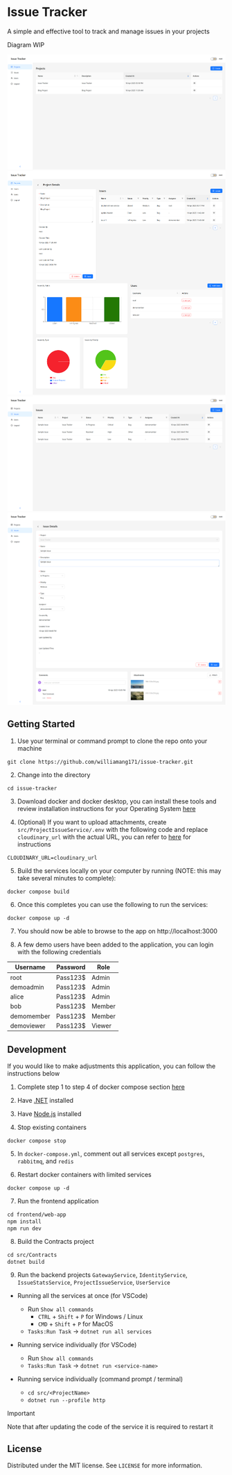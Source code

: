# Issue Tracker

A simple and effective tool to track and manage issues in your projects

Diagram WIP

![project-list](/documentation/images/project-list.png)
![project-details](/documentation/images/project-details.png)
![issue-list](/documentation/images/issue-list.png)
![issue-details](/documentation/images/issue-details.png)

## Getting Started

1. Use your terminal or command prompt to clone the repo onto your machine

```
git clone https://github.com/williamang171/issue-tracker.git
```
2. Change into the directory
```
cd issue-tracker
```
3. Download docker and docker desktop, you can install these tools and review installation instructions for your Operating System [here](https://docs.docker.com/desktop/)

4. (Optional) If you want to upload attachments, create `src/ProjectIssueService/.env` with the following code and replace `cloudinary_url` with the actual URL, you can refer to [here](https://cloudinary.com/documentation/dotnet_quickstart) for instructions
```
CLOUDINARY_URL=cloudinary_url
```

5. Build the services locally on your computer by running (NOTE: this may take several minutes to complete):
```
docker compose build
```
6. Once this completes you can use the following to run the services:
```
docker compose up -d
```
7. You should now be able to browse to the app on http://localhost:3000

8. A few demo users have been added to the application, you can login with the following credentials

| Username   | Password | Role   |
|------------|----------|--------|
| root       | Pass123$ | Admin  |
| demoadmin  | Pass123$ | Admin  |
| alice      | Pass123$ | Admin  |
| bob        | Pass123$ | Member |
| demomember | Pass123$ | Member |
| demoviewer | Pass123$ | Viewer |

## Development

If you would like to make adjustments this application, you can follow the instructions below

1. Complete step 1 to step 4 of docker compose section [here](#getting-started)

2. Have [.NET](https://dotnet.microsoft.com/en-us/download) installed

3. Have [Node.js](https://nodejs.org/en) installed

4. Stop existing containers

```
docker compose stop
```

5. In `docker-compose.yml`, comment out all services except `postgres`, `rabbitmq`, and `redis`

6. Restart docker containers with limited services

```
docker compose up -d
```

7. Run the frontend application

```
cd frontend/web-app
npm install
npm run dev
```

8. Build the Contracts project

```
cd src/Contracts
dotnet build
```

9. Run the backend projects `GatewayService`, `IdentityService`, `IssueStatsService`, `ProjectIssueService`, `UserService`

- Running all the services at once (for VSCode)
    - Run `Show all commands`
        - `CTRL` + `Shift` + `P` for Windows / Linux
        - `CMD` + `Shift` + `P` for MacOS
    - `Tasks:Run Task` -> `dotnet run all services`

- Running service individually (for VSCode)
    - Run `Show all commands`
    - `Tasks:Run Task` -> `dotnet run <service-name>`

- Running service individually (command prompt / terminal)
    - `cd src/<ProjectName>`
    - `dotnet run --profile http`

> [!IMPORTANT]
> Note that after updating the code of the service it is required to restart it

## License

Distributed under the MIT license. See `LICENSE` for more information.